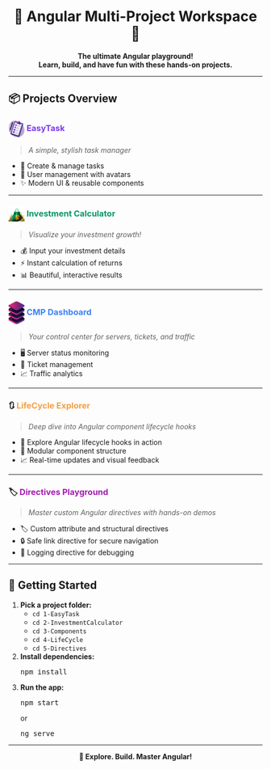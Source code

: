 <h1 align="center">🌟 Angular Multi-Project Workspace 🚀</h1>

<p align="center">
  <b>The ultimate Angular playground!<br>Learn, build, and have fun with these hands-on projects.</b>
</p>

---

## 📦 Projects Overview

### <img src="1-EasyTask/src/assets/task-management-logo.png" width="32" style="vertical-align:middle;"/> <span style="color:#7C3AED"><b>EasyTask</b></span>

> <i>A simple, stylish task manager</i>

- 📝 Create & manage tasks
- 👤 User management with avatars
- ✨ Modern UI & reusable components

---

### <img src="2-InvestmentCalculator/public/investment-calculator-logo.png" width="32" style="vertical-align:middle;"/> <span style="color:#059669"><b>Investment Calculator</b></span>

> <i>Visualize your investment growth!</i>

- 💰 Input your investment details
- ⚡ Instant calculation of returns
- 📊 Beautiful, interactive results

---

### <img src="3-Components/public/logo.png" width="32" style="vertical-align:middle;"/> <span style="color:#3B82F6"><b>CMP Dashboard</b></span>

> <i>Your control center for servers, tickets, and traffic</i>

- 🖥️ Server status monitoring
- 🎫 Ticket management
- 📈 Traffic analytics

---

### 🔃 <span style="color:#F59E42"><b>LifeCycle Explorer</b></span>

> <i>Deep dive into Angular component lifecycle hooks</i>

- 🔬 Explore Angular lifecycle hooks in action
- 🧩 Modular component structure
- 📈 Real-time updates and visual feedback

---

### 🏷️ <span style="color:#A21CAF"><b>Directives Playground</b></span>

> <i>Master custom Angular directives with hands-on demos</i>

- 🏷️ Custom attribute and structural directives
- 🔒 Safe link directive for secure navigation
- 📝 Logging directive for debugging

---

## 🚀 Getting Started

1. <b>Pick a project folder:</b>
   - <code>cd 1-EasyTask</code>
   - <code>cd 2-InvestmentCalculator</code>
   - <code>cd 3-Components</code>
   - <code>cd 4-LifeCycle</code>
   - <code>cd 5-Directives</code>
2. <b>Install dependencies:</b>
   <pre>npm install</pre>
3. <b>Run the app:</b>
   <pre>npm start</pre>
   or
   <pre>ng serve</pre>

---

<p align="center">
  <b>🌈 Explore. Build. Master Angular!</b>
</p>
